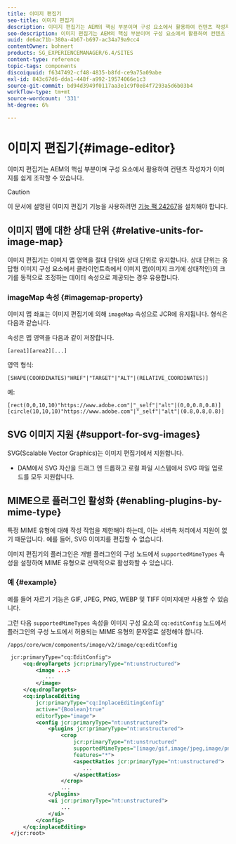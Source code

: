 ```yaml
---
title: 이미지 편집기
seo-title: 이미지 편집기
description: 이미지 편집기는 AEM의 핵심 부분이며 구성 요소에서 활용하여 컨텐츠 작성자가 이미지를 쉽게 조작할 수 있습니다.
seo-description: 이미지 편집기는 AEM의 핵심 부분이며 구성 요소에서 활용하여 컨텐츠 작성자가 이미지를 쉽게 조작할 수 있습니다.
uuid: de6ac71b-380a-4b67-b697-ac34a79a9cc4
contentOwner: bohnert
products: SG_EXPERIENCEMANAGER/6.4/SITES
content-type: reference
topic-tags: components
discoiquuid: f6347492-cf48-4835-b8fd-ce9a75a09abe
exl-id: 843c67d6-dda1-448f-a992-19574066e1c3
source-git-commit: bd94d3949f0117aa3e1c9f0e84f7293a5d6b03b4
workflow-type: tm+mt
source-wordcount: '331'
ht-degree: 6%

---
```


# 이미지 편집기{#image-editor}

이미지 편집기는 AEM의 핵심 부분이며 구성 요소에서 활용하여 컨텐츠 작성자가 이미지를 쉽게 조작할 수 있습니다.

>[!CAUTION]
>
>이 문서에 설명된 이미지 편집기 기능을 사용하려면 [기능 팩 24267](https://www.adobeaemcloud.com/content/marketplace/marketplaceProxy.html?packagePath=/content/companies/public/adobe/packages/cq640/featurepack/cq-6.4.0-featurepack-24267)을 설치해야 합니다.

## 이미지 맵에 대한 상대 단위 {#relative-units-for-image-map}

이미지 편집기는 이미지 맵 영역을 절대 단위와 상대 단위로 유지합니다. 상대 단위는 응답형 이미지 구성 요소에서 클라이언트측에서 이미지 맵(이미지 크기에 상대적인)의 크기를 동적으로 조정하는 데이터 속성으로 제공되는 경우 유용합니다.

### imageMap 속성 {#imagemap-property}

이미지 맵 좌표는 이미지 편집기에 의해 `imageMap` 속성으로 JCR에 유지됩니다. 형식은 다음과 같습니다.

속성은 맵 영역을 다음과 같이 저장합니다.

`[area1][area2][...]`

영역 형식:

`[SHAPE(COORDINATES)"HREF"|"TARGET"|"ALT"|(RELATIVE_COORDINATES)]`

예:

`[rect(0,0,10,10)"https://www.adobe.com"|"_self"|"alt"|(0,0,0.8,0.8)]`
`[circle(10,10,10)"https://www.adobe.com"|"_self"|"alt"|(0.8,0.8,0.8)]`

## SVG 이미지 지원 {#support-for-svg-images}

SVG(Scalable Vector Graphics)는 이미지 편집기에서 지원합니다.

* DAM에서 SVG 자산을 드래그 앤 드롭하고 로컬 파일 시스템에서 SVG 파일 업로드를 모두 지원합니다.

## MIME으로 플러그인 활성화 {#enabling-plugins-by-mime-type}

특정 MIME 유형에 대해 작성 작업을 제한해야 하는데, 이는 서버측 처리에서 지원이 없기 때문입니다. 예를 들어, SVG 이미지를 편집할 수 없습니다.

이미지 편집기의 플러그인은 개별 플러그인의 구성 노드에서 `supportedMimeTypes` 속성을 설정하여 MIME 유형으로 선택적으로 활성화할 수 있습니다.

### 예 {#example}

예를 들어 자르기 기능은 GIF, JPEG, PNG, WEBP 및 TIFF 이미지에만 사용할 수 있습니다.

그런 다음 `supportedMimeTypes` 속성을 이미지 구성 요소의 `cq:editConfig` 노드에서 플러그인의 구성 노드에서 허용되는 MIME 유형의 문자열로 설정해야 합니다.

`/apps/core/wcm/components/image/v2/image/cq:editConfig`

```xml
 jcr:primaryType="cq:EditConfig">
     <cq:dropTargets jcr:primaryType="nt:unstructured">
         <image ...>
            ...
         </image>
     </cq:dropTargets>
     <cq:inplaceEditing
         jcr:primaryType="cq:InplaceEditingConfig"
         active="{Boolean}true"
         editorType="image">
         <config jcr:primaryType="nt:unstructured">
             <plugins jcr:primaryType="nt:unstructured">
                 <crop
                     jcr:primaryType="nt:unstructured"
                     supportedMimeTypes="[image/gif,image/jpeg,image/png,image/webp,image/tiff]"
                     features="*">
                     <aspectRatios jcr:primaryType="nt:unstructured">
                        ...
                     </aspectRatios>
                 </crop>
                 ...
             </plugins>
             <ui jcr:primaryType="nt:unstructured">
                 ...
             </ui>
         </config>
     </cq:inplaceEditing>
 </jcr:root>
```
